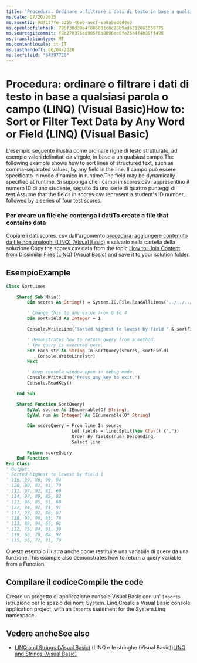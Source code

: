 ```yaml
---
title: 'Procedura: Ordinare o filtrare i dati di testo in base a qualsiasi parola o campo (LINQ)'
ms.date: 07/20/2015
ms.assetid: 9df137fe-335b-46e0-aecf-ea8a9eddd4e3
ms.openlocfilehash: 798f30d39b4f805001c8c28b9ad6212061550775
ms.sourcegitcommit: f8c270376ed905f6a8896ce0fe25b4f4b38ff498
ms.translationtype: MT
ms.contentlocale: it-IT
ms.lasthandoff: 06/04/2020
ms.locfileid: "84397726"
---
```

# <a name="how-to-sort-or-filter-text-data-by-any-word-or-field-linq-visual-basic"></a><span data-ttu-id="c4aa8-102">Procedura: ordinare o filtrare i dati di testo in base a qualsiasi parola o campo (LINQ) (Visual Basic)</span><span class="sxs-lookup"><span data-stu-id="c4aa8-102">How to: Sort or Filter Text Data by Any Word or Field (LINQ) (Visual Basic)</span></span>

<span data-ttu-id="c4aa8-103">L'esempio seguente illustra come ordinare righe di testo strutturato, ad esempio valori delimitati da virgole, in base a un qualsiasi campo.</span><span class="sxs-lookup"><span data-stu-id="c4aa8-103">The following example shows how to sort lines of structured text, such as comma-separated values, by any field in the line.</span></span> <span data-ttu-id="c4aa8-104">Il campo può essere specificato in modo dinamico in runtime.</span><span class="sxs-lookup"><span data-stu-id="c4aa8-104">The field may be dynamically specified at runtime.</span></span> <span data-ttu-id="c4aa8-105">Si supponga che i campi in scores.csv rappresentino il numero ID di uno studente, seguito da una serie di quattro punteggi di test.</span><span class="sxs-lookup"><span data-stu-id="c4aa8-105">Assume that the fields in scores.csv represent a student's ID number, followed by a series of four test scores.</span></span>

### <a name="to-create-a-file-that-contains-data"></a><span data-ttu-id="c4aa8-106">Per creare un file che contenga i dati</span><span class="sxs-lookup"><span data-stu-id="c4aa8-106">To create a file that contains data</span></span>

<span data-ttu-id="c4aa8-107">Copiare i dati scores. csv dall'argomento [procedura: aggiungere contenuto da file non analoghi (LINQ) (Visual Basic)](how-to-join-content-from-dissimilar-files-linq.md) e salvarlo nella cartella della soluzione.</span><span class="sxs-lookup"><span data-stu-id="c4aa8-107">Copy the scores.csv data from the topic [How to: Join Content from Dissimilar Files (LINQ) (Visual Basic)](how-to-join-content-from-dissimilar-files-linq.md) and save it to your solution folder.</span></span>

## <a name="example"></a><span data-ttu-id="c4aa8-108">Esempio</span><span class="sxs-lookup"><span data-stu-id="c4aa8-108">Example</span></span>

```vb
Class SortLines

    Shared Sub Main()
        Dim scores As String() = System.IO.File.ReadAllLines("../../../scores.csv")

        ' Change this to any value from 0 to 4
        Dim sortField As Integer = 1

        Console.WriteLine("Sorted highest to lowest by field " & sortField)

        ' Demonstrates how to return query from a method.
        ' The query is executed here.
        For Each str As String In SortQuery(scores, sortField)
            Console.WriteLine(str)
        Next

        ' Keep console window open in debug mode.
        Console.WriteLine("Press any key to exit.")
        Console.ReadKey()

    End Sub

    Shared Function SortQuery(
        ByVal source As IEnumerable(Of String),
        ByVal num As Integer) As IEnumerable(Of String)

        Dim scoreQuery = From line In source
                         Let fields = line.Split(New Char() {","})
                         Order By fields(num) Descending
                         Select line

        Return scoreQuery
    End Function
End Class
' Output:
' Sorted highest to lowest by field 1
' 116, 99, 86, 90, 94
' 120, 99, 82, 81, 79
' 111, 97, 92, 81, 60
' 114, 97, 89, 85, 82
' 121, 96, 85, 91, 60
' 122, 94, 92, 91, 91
' 117, 93, 92, 80, 87
' 118, 92, 90, 83, 78
' 113, 88, 94, 65, 91
' 112, 75, 84, 91, 39
' 119, 68, 79, 88, 92
' 115, 35, 72, 91, 70
```

<span data-ttu-id="c4aa8-109">Questo esempio illustra anche come restituire una variabile di query da una funzione.</span><span class="sxs-lookup"><span data-stu-id="c4aa8-109">This example also demonstrates how to return a query variable from a Function.</span></span>

## <a name="compile-the-code"></a><span data-ttu-id="c4aa8-110">Compilare il codice</span><span class="sxs-lookup"><span data-stu-id="c4aa8-110">Compile the code</span></span>

<span data-ttu-id="c4aa8-111">Creare un progetto di applicazione console Visual Basic con un' `Imports` istruzione per lo spazio dei nomi System. Linq.</span><span class="sxs-lookup"><span data-stu-id="c4aa8-111">Create a Visual Basic console application project, with an `Imports` statement for the System.Linq namespace.</span></span>

## <a name="see-also"></a><span data-ttu-id="c4aa8-112">Vedere anche</span><span class="sxs-lookup"><span data-stu-id="c4aa8-112">See also</span></span>

- <span data-ttu-id="c4aa8-113">[LINQ and Strings (Visual Basic)](linq-and-strings.md) (LINQ e le stringhe (Visual Basic))</span><span class="sxs-lookup"><span data-stu-id="c4aa8-113">[LINQ and Strings (Visual Basic)](linq-and-strings.md)</span></span>
